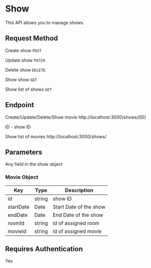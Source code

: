 # Show
This API allows you to manage shows.

## Request Method
Create show `POST`

Update show `PATCH`

Delete show `DELETE`

Show show `GET`

Show list of shows `GET`

## Endpoint
Create/Update/Delete/Show movie http://localhost:3000/shows/[ID]

ID - show ID

Show list of movies http://localhost:3000/shows/

## Parameters

Any field in the show object
### Movie Object

Key | Type | Description
----|------|------------
id | string | show ID
startDate | Date | Start Date of the show
endDate | Date | End Date of the show
roomId | string | id of assigned room
movieId | string | id of assigned movie

## Requires Authentication
Yes